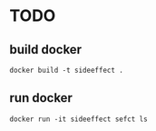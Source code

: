 TODO
===


build docker
---
`docker build -t sideeffect .`
 
run docker
--- 
`docker run -it sideeffect sefct ls`
